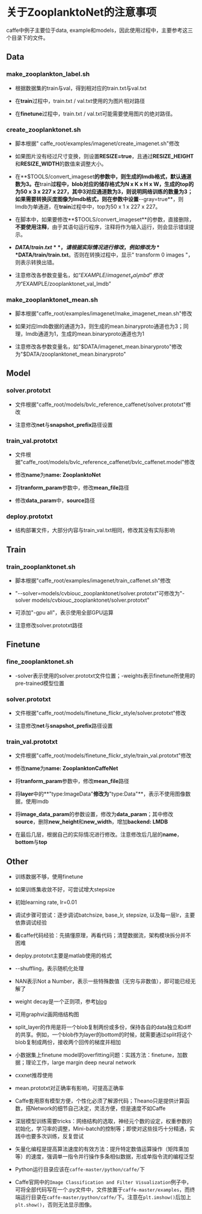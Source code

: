 # 关于ZooplanktoNet的注意事项

caffe中例子主要位于data, example和models，因此使用过程中，主要参考这三个目录下的文件。

## Data

### make_zooplankton_label.sh

- 根据数据集的train与val，得到相对应的train.txt与val.txt

- 在**train**过程中，train.txt / val.txt使用的为图片相对路径

- 在**finetune**过程中，train.txt / val.txt可能需要使用图片的绝对路径。


### create_zooplanktonet.sh

- 脚本根据" caffe_root/examples/imagenet/create_imagenet.sh"修改

- 如果图片没有经过尺寸变换，则设置**RESIZE=true**，且通过**RESIZE_HEIGHT**和**RESIZE_WIDTH**的数值来调整大小。

- 在**$TOOLS/convert_imageset**的参数中，则生成的lmdb格式，默认通道数为3。在**train**过程中，blob对应的储存格式为N x K x H x W，生成的top的为50 x 3 x 227 x 227，其中3对应通道数为3，则说明网络训练的数量为3；如果需要转换灰度图像为lmdb格式，则在参数中设置**--gray=true**，则lmdb为单通道，在**train**过程中中，top为50 x 1 x 227 x 227。

- 在脚本中，如果要修改**$TOOLS/convert_imageset**的参数，直接删除，**不要使用注释**，由于其语句运行程序，注释将作为输入运行，则会显示错误提示。

- **$DATA/train.txt**，请根据实际情况进行修改，例如修改为**$DATA/train/train.txt**。否则在转换过程中，显示" transform 0 images "，则表示转换出错。

- 注意修改各参数变量名，如“$EXAMPLE/imagenet_val_lmbd”修改为“$EXAMPLE/zooplanktonet_val_lmdb”

### make_zooplanktonet_mean.sh

- 脚本根据"caffe_root/examples/imagenet/make_imagenet_mean.sh"修改

- 如果对应lmdb数据的通道为3，则生成的mean.binaryproto通道也为3；同理，lmdb通道为1，生成的mean.binaryproto通道也为1

- 注意修改各参数变量名，如"$DATA/imagenet_mean.binaryproto"修改为"$DATA/zooplanktonet_mean.binaryproto"

## Model

### solver.prototxt

- 文件根据"caffe_root/models/bvlc_reference_caffenet/solver.prototxt"修改

- 注意修改**net**与**snapshot_prefix**路径设置 

### train_val.prototxt

- 文件根据"caffe_root/models/bvlc_reference_caffenet/bvlc_caffenet.model"修改

- 修改**name**为**name: ZooplanktoNet**

- 将**tranform_param**参数中，修改**mean_file**路径 

- 修改**data_param**中，**source**路径

### deploy.prototxt

- 结构部署文件，大部分内容与train_val.txt相同，修改其没有实际影响


## Train

### train_zooplanktonet.sh

- 脚本根据"caffe_root/examples/imagenet/train_caffenet.sh"修改

- "--solver=models/cvbiouc_zooplanktonet/solver.prototxt"可修改为"-solver models/cvbiouc_zooplanktonet/solver.prototxt"

- 可添加"-gpu all"，表示使用全部GPU运算

- 注意修改solver.prototxt路径


## Finetune

### fine_zooplanktonet.sh

- -solver表示使用的solver.prototxt文件位置；-weights表示finetune所使用的pre-trained模型位置

### solver.prototxt

- 文件根据"caffe_root/models/finetune_flickr_style/solver.prototxt"修改

- 注意修改**net**与**snapshot_prefix**路径设置

### train_val.prototxt

- 文件根据"caffe_root/models/finetune_flickr_style/train_val.prototxt"修改

- 修改**name**为**name: ZooplanktonCaffeNet**

- 将**tranform_param**参数中，修改**mean_file**路径

- 将**layer**中的**"type:ImageData"**修改为**"type:Data"**，表示不使用图像数据，使用lmdb

- 将**image_data_param**的参数设置，修改为**data_param**；其中修改**source**，删除**new_height**和**new_width**，增加**backend: LMDB**

- 在最后几层，根据自己的实际情况进行修改。注意修改后几层的**name**，**bottom**与**top**


## Other

- 训练数据不够，使用finetune

- 如果训练集收敛不好，可尝试增大stepsize

- 初始learning rate, lr=0.01

- 调试步骤可尝试：逐步调试batchsize, base_lr, stepsize, 以及每一层lr，主要依靠调试经验

- 看caffe代码经验：先搞懂原理，再看代码；清楚数据流，架构模块拆分并不困难

- deplpy.prototxt主要是matlab使用的格式

- --shuffling，表示随机化处理

- NAN表示Not a Number，表示一些特殊数值（无穷与非数值），即可能已经无解了

- weight decay是一个正则项，参考[blog](http://blog.csdn.net/zouxy09/article/details/24971995)

- 可用graphviz画网络结构图

- split_layer的作用是将一个blob复制两份或多份，保持各自的data独立和diff的共享。例如，一个blob作为layer的bottom的时候，就需要通过split将这个blob复制成两份，接收两个回传的梯度并相加 

- 小数据集上finetune model的overfitting问题：实践方法：finetune，加数据；理论工作，large margin deep neural network

- cxxnet推荐使用

- mean.prototxt对正确率有影响，可提高正确率

- Caffe套用原有模型方便，个性化必须了解源代码；Theano只是提供计算函数，搭Network的细节自己决定，灵活方便，但是速度不如Caffe

- 深层模型训练需要tricks：网络结构的选取，神经元个数的设定，权重参数的初始化，学习率的调整，Mini-batch的控制等；即使对这些技巧十分精通，实践中也要多次训练，反复尝试

- 矢量化编程是提高算法速度的有效方法：提升特定数值运算操作（矩阵乘加等）的速度，强调单一指令并行操作多条相似数据，形成单指令流的编程泛型

- Python运行目录应该在`caffe-master/python/caffe/`下

- Caffe官网中的`Image Classification and Filter Visualization`例子中，可将全部代码写在一个.py文件中，文件放置于`caffe-master/examples`，而终端运行目录在`caffe-master/python/caffe/`下。注意在`plt.imshow()`后加上`plt.show()`，否则无法显示图像。



















